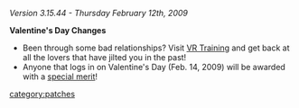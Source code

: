 _Version 3.15.44 - Thursday February 12th, 2009_

<b>Valentine's Day Changes</b>

- Been through some bad relationships? Visit [VR
  Training](/VR_Training "wikilink") and get back at all the lovers
  that have jilted you in the past!
- Anyone that logs in on Valentine's Day (Feb. 14, 2009) will be
  awarded with a [special merit](/Ball_&_Chain "wikilink")!

[category:patches](/category:patches "wikilink")
